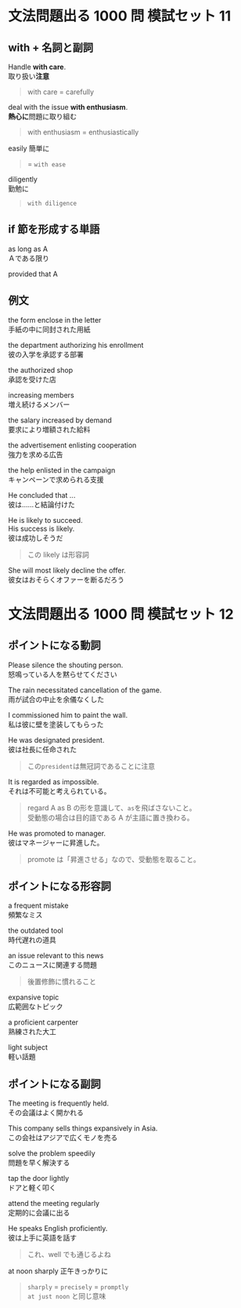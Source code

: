 # 文法問題出る 1000 問 模試セット 11

## with + 名詞と副詞

Handle **with care**.  
取り扱い**注意**

> with care = carefully

deal with the issue **with enthusiasm**.  
**熱心に**問題に取り組む

> with enthusiasm = enthusiastically

easily
簡単に

> = `with ease`

diligently  
勤勉に

> `with diligence`

## if 節を形成する単語

as long as A  
Ａである限り

provided that A

## 例文

the form enclose in the letter  
手紙の中に同封された用紙

the department authorizing his enrollment  
彼の入学を承認する部署

the authorized shop  
承認を受けた店

increasing members  
増え続けるメンバー

the salary increased by demand  
要求により増額された給料

the advertisement enlisting cooperation  
強力を求める広告

the help enlisted in the campaign  
キャンペーンで求められる支援

He concluded that ...  
彼は……と結論付けた

He is likely to succeed.  
His success is likely.  
彼は成功しそうだ

> この likely は形容詞

She will most likely decline the offer.  
彼女はおそらくオファーを断るだろう

# 文法問題出る 1000 問 模試セット 12

## ポイントになる動詞

Please silence the shouting person.  
怒鳴っている人を黙らせてください

The rain necessitated cancellation of the game.  
雨が試合の中止を余儀なくした

I commissioned him to paint the wall.  
私は彼に壁を塗装してもらった

He was designated president.  
彼は社長に任命された

> この`president`は無冠詞であることに注意

It is regarded as impossible.  
それは不可能と考えられている。

> regard A as B の形を意識して、`as`を飛ばさないこと。  
> 受動態の場合は目的語である A が主語に置き換わる。

He was promoted to manager.  
彼はマネージャーに昇進した。

> promote は「昇進させる」なので、受動態を取ること。

## ポイントになる形容詞

a frequent mistake  
頻繁なミス

the outdated tool  
時代遅れの道具

an issue relevant to this news  
このニュースに関連する問題

> 後置修飾に慣れること

expansive topic  
広範囲なトピック

a proficient carpenter  
熟練された大工

light subject  
軽い話題

## ポイントになる副詞

The meeting is frequently held.  
その会議はよく開かれる

This company sells things expansively in Asia.  
この会社はアジアで広くモノを売る

solve the problem speedily  
問題を早く解決する

tap the door lightly  
ドアと軽く叩く

attend the meeting regularly  
定期的に会議に出る

He speaks English proficiently.  
彼は上手に英語を話す

> これ、well でも通じるよね

at noon sharply
正午きっかりに

> `sharply` = `precisely` = `promptly`  
> `at just noon` と同じ意味
